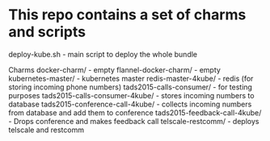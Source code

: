 # This repo contains a set of charms and scripts

deploy-kube.sh - main script to deploy the whole bundle

Charms
docker-charm/ - empty
flannel-docker-charm/ - empty
kubernetes-master/ - kubernetes master
redis-master-4kube/ - redis (for storing incoming phone numbers)
tads2015-calls-consumer/ - for testing purposes
tads2015-calls-consumer-4kube/ - stores incoming numbers to database
tads2015-conference-call-4kube/ - collects incoming numbers from database and add them to conference
tads2015-feedback-call-4kube/ - Drops conference and makes feedback call
telscale-restcomm/ - deploys telscale and restcomm
